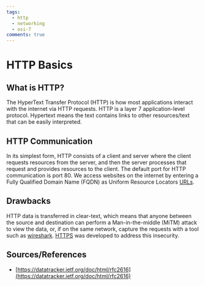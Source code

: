 ```yaml
---
tags:
  - http
  - networking
  - osi-7
comments: true
---
```


# HTTP Basics

## What is HTTP?

The HyperText Transfer Protocol (HTTP) is how most applications interact with the internet via HTTP requests. HTTP is a layer 7 application-level protocol. Hypertext means the text contains links to other resources/text that can be easily interpreted.

## HTTP Communication

In its simplest form, HTTP consists of a client and server where the client requests resources from the server, and then the server processes that request and provides resources to the client. The default port for HTTP communication is port 80. We access websites on the internet by entering a Fully Qualified Domain Name (FQDN) as Uniform Resource Locators [URLs](urls.md).

## Drawbacks

HTTP data is transferred in clear-text, which means that anyone between the source and destination can perform a Man-in-the-middle (MiTM) attack to view the data, or, if on the same network, capture the requests with a tool such as [wireshark](https://www.wireshark.org/).  [HTTPS](https-basics.md) was developed to address this insecurity. 

## Sources/References

- [https://datatracker.ietf.org/doc/html/rfc2616](https://datatracker.ietf.org/doc/html/rfc2616)